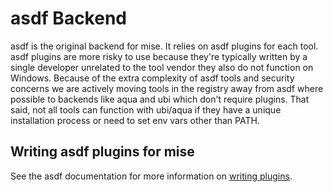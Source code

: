 # asdf Backend

asdf is the original backend for mise. It relies on asdf plugins for each tool. asdf plugins are more risky to use
because they're typically written by a single developer unrelated to the tool vendor they also do not function on
Windows. Because of the extra complexity of asdf tools and security concerns we are actively moving tools in the
registry away from asdf where possible to backends like aqua and ubi which don't require plugins. That said, not all
tools can function with ubi/aqua if they have a unique installation process or need to set env vars other than PATH.

## Writing asdf plugins for mise

See the asdf documentation for more information on [writing plugins](https://asdf-vm.com/plugins/create.html).

